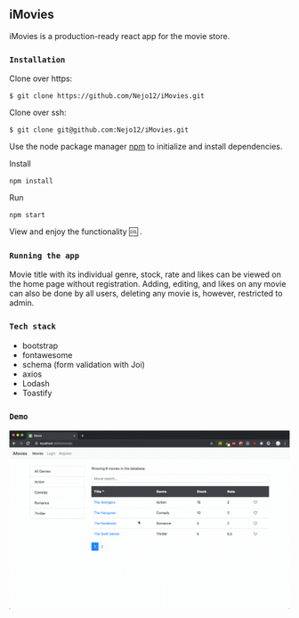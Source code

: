 ## iMovies

iMovies is a production-ready react app for the movie store.

### `Installation`

Clone over https:

```
$ git clone https://github.com/Nejo12/iMovies.git
```

Clone over ssh:

```
$ git clone git@github.com:Nejo12/iMovies.git
```

Use the node package manager [npm](https://www.npmjs.com/) to initialize and install dependencies.

Install

```
npm install
```

Run

```
npm start
```

View and enjoy the functionality :cool: .

### `Running the app`

Movie title with its individual genre, stock, rate and likes can be viewed on the home page without registration. Adding, editing, and likes on any movie can also be done by all users, deleting any movie is, however, restricted to admin.

### `Tech stack`

- bootstrap
- fontawesome
- schema (form validation with Joi)
- axios
- Lodash
- Toastify

### `Demo`

![Demo](public/111.gif)
